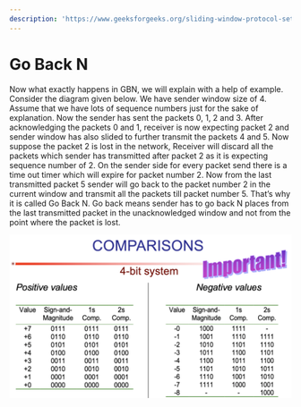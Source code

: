 ```yaml
---
description: 'https://www.geeksforgeeks.org/sliding-window-protocol-set-2-receiver-side/'
---
```


# Go Back N

Now what exactly happens in GBN, we will explain with a help of example. Consider the diagram given below. We have sender window size of 4. Assume that we have lots of sequence numbers just for the sake of explanation. Now the sender has sent the packets 0, 1, 2 and 3. After acknowledging the packets 0 and 1, receiver is now expecting packet 2 and sender window has also slided to further transmit the packets 4 and 5. Now suppose the packet 2 is lost in the network, Receiver will discard all the packets which sender has transmitted after packet 2 as it is expecting sequence number of 2. On the sender side for every packet send there is a time out timer which will expire for packet number 2. Now from the last transmitted packet 5 sender will go back to the packet number 2 in the current window and transmit all the packets till packet number 5. That’s why it is called Go Back N. Go back means sender has to go back N places from the last transmitted packet in the unacknowledged window and not from the point where the packet is lost.

![](../../.gitbook/assets/image%20%2870%29.png)


